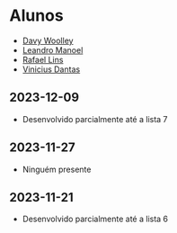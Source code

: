 # Alunos

- [Davy Woolley](https://github.com/Davy04)
- [Leandro Manoel](https://github.com/#)
- [Rafael Lins](https://github.com/#)
- [Vinicius Dantas](https://github.com/#)

## 2023-12-09

* Desenvolvido parcialmente até a lista 7

## 2023-11-27

* Ninguém presente

## 2023-11-21

* Desenvolvido parcialmente até a lista 6

